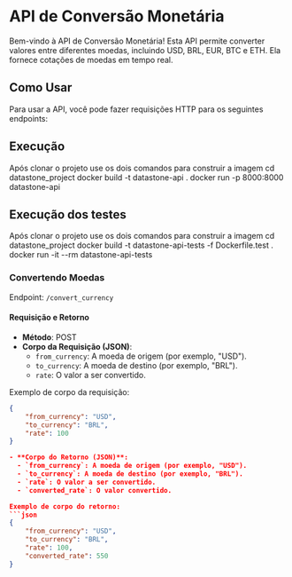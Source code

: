 # API de Conversão Monetária

Bem-vindo à API de Conversão Monetária! Esta API permite converter valores entre diferentes moedas, incluindo USD, BRL, EUR, BTC e ETH. Ela fornece cotações de moedas em tempo real.

## Como Usar

Para usar a API, você pode fazer requisições HTTP para os seguintes endpoints:

## Execução
Após clonar o projeto use os dois comandos para construir a imagem
cd datastone_project
docker build -t datastone-api .
docker run -p 8000:8000 datastone-api

## Execução dos testes 
Após clonar o projeto use os dois comandos para construir a imagem
cd datastone_project
docker build -t datastone-api-tests -f Dockerfile.test .
docker run -it --rm datastone-api-tests

### Convertendo Moedas

Endpoint: `/convert_currency`

#### Requisição e Retorno
- **Método**: POST
- **Corpo da Requisição (JSON)**:
  - `from_currency`: A moeda de origem (por exemplo, "USD").
  - `to_currency`: A moeda de destino (por exemplo, "BRL").
  - `rate`: O valor a ser convertido.

Exemplo de corpo da requisição:
```json
{
    "from_currency": "USD",
    "to_currency": "BRL",
    "rate": 100
}

- **Corpo do Retorno (JSON)**:
  - `from_currency`: A moeda de origem (por exemplo, "USD").
  - `to_currency`: A moeda de destino (por exemplo, "BRL").
  - `rate`: O valor a ser convertido.
  - `converted_rate`: O valor convertido.

Exemplo de corpo do retorno:
```json
{
    "from_currency": "USD",
    "to_currency": "BRL",
    "rate": 100,
    "converted_rate": 550
}
